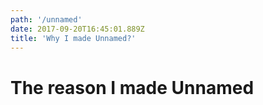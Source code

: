 ```yaml
---
path: '/unnamed'
date: 2017-09-20T16:45:01.889Z
title: 'Why I made Unnamed?'
---
```


# The reason I made Unnamed